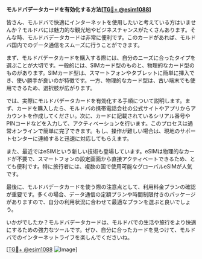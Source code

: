 **モルドバデータカードを有効化する方法[[TG💪+ @esim1088](https://t.me/s/esim1088)]**

皆さん、モルドバで快適にインターネットを使用したいと考えている方はいませんか？モルドバには魅力的な観光地やビジネスチャンスがたくさんあります。そんな時、モルドバデータカードは非常に便利です。このカードがあれば、モルドバ国内でのデータ通信をスムーズに行うことができます。

まず、モルドバデータカードを購入する際には、自分のニーズに合ったタイプを選ぶことが大切です。一般的には、SIMカード型のものと、物理的なカード型のものがあります。SIMカード型は、スマートフォンやタブレットに簡単に挿入でき、使い勝手が良いのが特徴です。一方、物理的なカード型は、古い端末でも使用できるため、選択肢が広がります。

では、実際にモルドバデータカードを有効化する手順について説明します。まず、カードを購入したら、モルドバの携帯電話会社の公式サイトやアプリからアカウントを作成してください。次に、カードに記載されているシリアル番号やPINコードなどを入力して、アクティベーションを行います。このプロセスは通常オンラインで簡単に完了できます。もし、操作が難しい場合は、現地のサポートセンターに連絡すると迅速に対応してもらえます。

また、最近ではeSIMという新しい技術も登場しています。eSIMは物理的なカードが不要で、スマートフォンの設定画面から直接アクティベートできるため、とても便利です。特に旅行者には、複数の国で使用可能なグローバルeSIMが人気です。

最後に、モルドバデータカードを使う際の注意点として、利用料金プランの確認が重要です。多くの場合、データ通信の定額プランや時間制限付きのパッケージがありますので、自分の利用状況に合わせて最適なプランを選ぶと良いでしょう。

いかがでしたか？モルドバデータカードは、モルドバでの生活や旅行をより快適にするための強力なツールです。ぜひ、自分に合ったカードを見つけて、モルドバでのインターネットライフを楽しんでくださいね。

[[TG💪+ @esim1088](https://t.me/s/esim1088) ![Image](https://i.postimg.cc/Y0z9fWf4/image.png)]